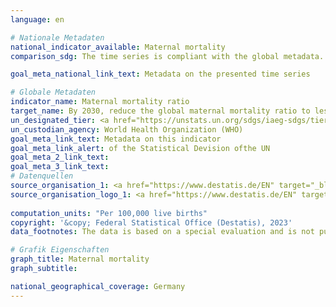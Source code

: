 ```yaml
---
language: en    

# Nationale Metadaten    
national_indicator_available: Maternal mortality    
comparison_sdg: The time series is compliant with the global metadata.    

goal_meta_national_link_text: Metadata on the presented time series    

# Globale Metadaten    
indicator_name: Maternal mortality ratio    
target_name: By 2030, reduce the global maternal mortality ratio to less than 70 per 100,000 live births    
un_designated_tier: <a href="https://unstats.un.org/sdgs/iaeg-sdgs/tier-classification/" title="Click here for more information on the UN tier classification."  target="_blank" onclick="return confirm_alert(this);">Tier I</a>    
un_custodian_agency: World Health Organization (WHO)    
goal_meta_link_text: Metadata on this indicator    
goal_meta_link_alert: of the Statistical Devision ofthe UN    
goal_meta_2_link_text:     
goal_meta_3_link_text:         
# Datenquellen
source_organisation_1: <a href="https://www.destatis.de/EN" target="_blank"> Federal Statistical Office (Destatis) </a>
source_organisation_logo_1: <a href="https://www.destatis.de/EN" target="_blank"><img src="https://g205sdgs.github.io/sdg-indicators/public/OrgImgEn/destatis.png" alt="Logo destatis" style="height:60px; width:148px"/></a>
    
computation_units: "Per 100,000 live births"    
copyright: '&copy; Federal Statistical Office (Destatis), 2023'    
data_footnotes: The data is based on a special evaluation and is not publicly available.<br>• 2016 to 2021, there was no case with cause of death O96 „Death from any obstetric cause occurring more than 42 days but less than one year after delivery“.    

# Grafik Eigenschaften    
graph_title: Maternal mortality
graph_subtitle:     

national_geographical_coverage: Germany    
---
```


<span></span>